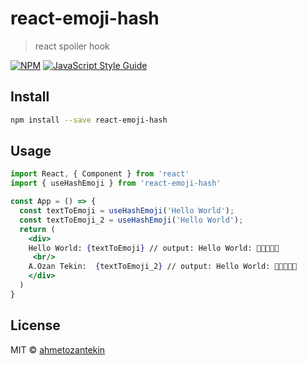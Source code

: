 # react-emoji-hash

> react spoiler hook

[![NPM](https://img.shields.io/npm/v/react-emoji-hash.svg)](https://www.npmjs.com/package/react-emoji-hash) [![JavaScript Style Guide](https://img.shields.io/badge/code_style-standard-brightgreen.svg)](https://standardjs.com)

## Install

```bash
npm install --save react-emoji-hash
```

## Usage

```jsx
import React, { Component } from 'react'
import { useHashEmoji } from 'react-emoji-hash'

const App = () => {
  const textToEmoji = useHashEmoji('Hello World');
  const textToEmoji_2 = useHashEmoji('Hello World');
  return (
    <div>
    Hello World: {textToEmoji} // output: Hello World: 👘🐷🇰🇭💾
     <br/>
    A.Ozan Tekin:  {textToEmoji_2} // output: Hello World: 🍄🇲🇹🚻🐍
    </div>
  )
}
```

## License

MIT © [ahmetozantekin](https://github.com/ahmetozantekin)